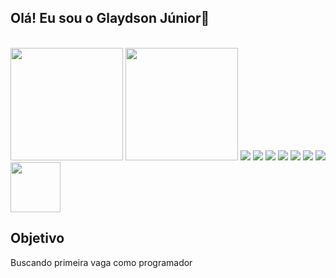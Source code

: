 ## Olá! Eu sou o Glaydson Júnior👋

<br>
<div>
  <img height="180em" src='https://github-readme-stats.vercel.app/api?username=glaydsonJunior&theme=tokyonight'>
  <img height="180em" src='https://github-readme-stats.vercel.app/api/top-langs/?username=anuraghazra&theme=tokyonight'>
  <img src="https://img.shields.io/badge/Python-3776AB?style=for-the-badge&logo=python&logoColor=white">
  <img src="https://img.shields.io/badge/HTML5-E34F26?style=for-the-badge&logo=html5&logoColor=white">
  <img src="https://img.shields.io/badge/CSS3-1572B6?style=for-the-badge&logo=css3&logoColor=white">
  <img src="https://img.shields.io/badge/JavaScript-F7DF1E?style=for-the-badge&logo=javascript&logoColor=black">
  <img src="https://img.shields.io/badge/Flask-000000?style=for-the-badge&logo=flask&logoColor=white">
  <img src="https://img.shields.io/badge/PostgreSQL-316192?style=for-the-badge&logo=postgresql&logoColor=white">
  <img src="https://img.shields.io/badge/Linux-FCC624?style=for-the-badge&logo=linux&logoColor=black">
  <img height='80em' src="https://cdn.jsdelivr.net/gh/devicons/devicon/icons/postgresql/postgresql-plain.svg" />
  </div>
 <h2>Objetivo</h2>
 <p>Buscando primeira vaga como programador</p>
